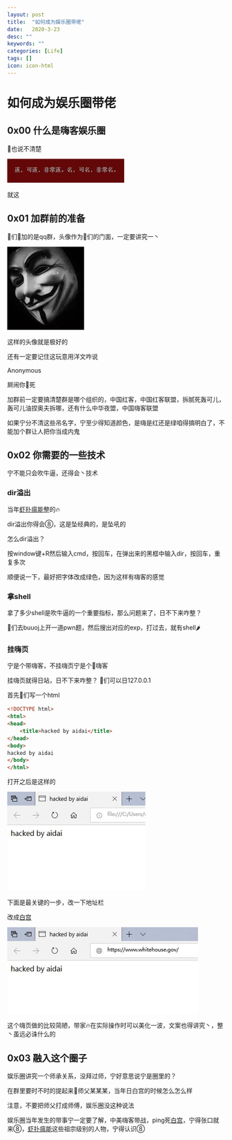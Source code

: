 ```yaml
---
layout: post
title:  "如何成为娱乐圈带佬"
date:   2020-3-23
desc: ""
keywords: ""
categories: [Life]
tags: []
icon: icon-html
---
```


# 如何成为娱乐圈带佬

## 0x00 什么是嗨客娱乐圈

👴也说不清楚

![4](https://raw.githubusercontent.com/AiDaiP/images/master/%E5%A8%B1%E4%B9%90%E5%9C%88/4.jpg)

就这

## 0x01 加群前的准备

👴们💊加的是qq群，头像作为👴们的门面，一定要讲究一丶

![1](https://raw.githubusercontent.com/AiDaiP/images/master/%E5%A8%B1%E4%B9%90%E5%9C%88/1.jpg)

这样的头像就是极好的

还有一定要记住这玩意用洋文咋说

Anonymous

屙闹你🐎死

加群前一定要搞清楚群是哪个组织的，中国红客，中国红客联盟，拆腻死轰可儿，轰可儿油捏奥夫拆哪，还有什么中华夜盟，中国嗨客联盟

如果宁分不清这些吊名字，宁至少得知道颜色，是嗨是红还是绿咱得搞明白了，不能加个群让人把你当成内鬼

## 0x02 你需要的一些技术

宁不能只会吹牛逼，还得会丶技术

### dir溢出

当年[虾扑瘟能](https://www.bilibili.com/video/BV1hx411N7tX?from=search&seid=1105658364327683894)整的🔥

dir溢出你得会⑧，这是坠经典的，是坠吼的

怎么dir溢出？

按window键+R然后输入cmd，按回车，在弹出来的黑框中输入dir，按回车，重复多次

顺便说一下，最好把字体改成绿色，因为这样有嗨客的感觉

### 拿shell

拿了多少shell是吹牛逼的一个重要指标，那么问题来了，日不下来咋整？

👴们去buuoj上开一道pwn题，然后搜出对应的exp，打过去，就有shell🌶

### 挂嗨页

宁是个带嗨客，不挂嗨页宁是个🔨嗨客

挂嗨页就得日站，日不下来咋整？
👴们可以日127.0.0.1

首先👴们写一个html

```html
<!DOCTYPE html>
<html>
<head>
	<title>hacked by aidai</title>
</head>
<body>
hacked by aidai
</body>
</html>
```

打开之后是这样的

![2](https://raw.githubusercontent.com/AiDaiP/images/master/%E5%A8%B1%E4%B9%90%E5%9C%88/2.jpg)

下面是最关键的一步，改一下地址栏

改成[白宫](https://www.whitehouse.gov/)

![3](https://raw.githubusercontent.com/AiDaiP/images/master/%E5%A8%B1%E4%B9%90%E5%9C%88/3.jpg)

这个嗨页做的比较简陋，带家🔥在实际操作时可以美化一波，文案也得讲究丶，整丶虽远必诛什么的



## 0x03 融入这个圈子

娱乐圈讲究一个师承关系，没拜过师，宁好意思说宁是圈里的？

在群里要时不时的提起来👴师父某某某，当年日白宫的时候怎么怎么样

注意，不要把师父打成师傅，娱乐圈没这种说法

娱乐圈当年发生的带事宁一定要了解，中美嗨客带战，ping死[白宫](https://www.whitehouse.gov/)，宁得张口就来⑧，[虾扑瘟能](https://www.bilibili.com/video/BV1hx411N7tX?from=search&seid=1105658364327683894)这些祖宗级别的人物，宁得认识⑧

